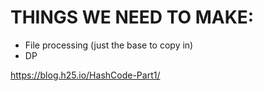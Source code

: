 # THINGS WE NEED TO MAKE:
 - File processing (just the base to copy in)
 - DP
 
https://blog.h25.io/HashCode-Part1/
